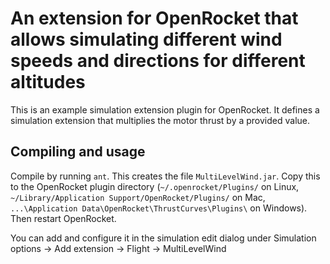 An extension for OpenRocket that allows simulating different wind speeds and directions for different altitudes
==============================================

This is an example simulation extension plugin for OpenRocket.  It defines a simulation extension that multiplies the motor thrust by a provided value.


Compiling and usage
-------------------

Compile by running `ant`.  This creates the file `MultiLevelWind.jar`.  Copy this to the OpenRocket plugin directory (`~/.openrocket/Plugins/` on Linux, `~/Library/Application Support/OpenRocket/Plugins/` on Mac, `...\Application Data\OpenRocket\ThrustCurves\Plugins\` on Windows).  Then restart OpenRocket.

You can add and configure it in the simulation edit dialog under Simulation options -> Add extension -> Flight -> MultiLevelWind
